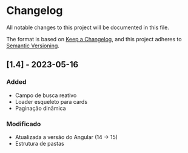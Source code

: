 # Changelog

All notable changes to this project will be documented in this file.

The format is based on [Keep a Changelog](https://keepachangelog.com/en/1.1.0/),
and this project adheres to [Semantic Versioning](https://semver.org/spec/v2.0.0.html).

## [1.4] - 2023-05-16

### Added

- Campo de busca reativo
- Loader esqueleto para cards
- Paginação dinâmica

### Modificado

- Atualizada a versão do Angular (14 -> 15)
- Estrutura de pastas